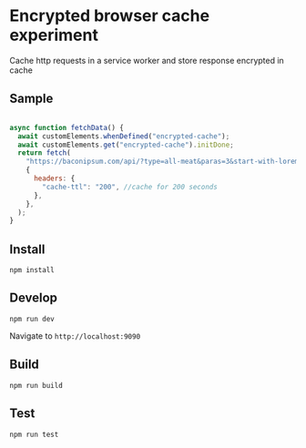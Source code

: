 # Encrypted browser cache experiment

Cache http requests in a service worker and store response encrypted in cache

## Sample

``` javascript

async function fetchData() {
  await customElements.whenDefined("encrypted-cache");
  await customElements.get("encrypted-cache").initDone;
  return fetch(
    "https://baconipsum.com/api/?type=all-meat&paras=3&start-with-lorem=1",
    {
      headers: {
        "cache-ttl": "200", //cache for 200 seconds
      },
    },
  );
}


```

## Install

`npm install`

## Develop

`npm run dev`

Navigate to `http://localhost:9090`

## Build

`npm run build`

## Test

`npm run test`
